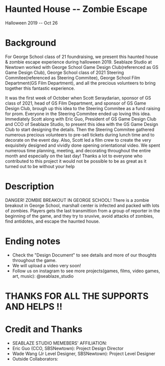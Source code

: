 # Haunted House -- Zombie Escape
Halloween 2019 -- Oct 26

# Background
For George School class of 21 foundraising, we present this haunted house & zombie escape experience during halloween 2019. Seablaze Studio at Newtown worked with George School Game Design Club(referenced as GS Game Design Club), George School class of 2021 Steering Commitee(referenced as Steering Commitee), George School Film Department(GS Film Department), and all the precious volunteers to bring together this fantastic experience. 

It was the first week of October when Scott Seraydarian, sponsor of GS class of 2021, head of GS Film Department, and sponsor of GS Game Design Club, brough up this idea to the Steering Commitee as a fund raising for prom. Everyone in the Steering Commitee ended up loving this idea. Immediately Scott along with Eric Guo, President of GS Game Design Club and CCO of Seablaze Studio, to present this idea with the GS Game Design Club to start designing the details. Then the Steering Commitee gathered numerous precious volunteers to pre-sell tickets during lunch time and to decorate on the event day. Also, Scott led a film crew to create the very exquisitely designed and vividly done opening orientational video. We spent numerous time planning, meeting, and decorating throughout the entire month and especially on the last day! Thanks a lot to everyone who contributed to this project it would not be possible to be as great as it turned out to be without your help

# Description
DANGER! ZOMBIE BREAKOUT IN GEORGE SCHOOL!
There is a zombie breakout in George School, marshall center is infected and packed with lots of zombies. Players gets the last transmittion from a group of reporter in the beginning of the game, and they try to sruvive, avoid attacks of zombies, find antidotes, and escape the haunted house. 

# Ending notes 
- Check the "Design Document" to see details and more of our thoughts throughout the game. 
- We will upload a video very soon! 
- Follow us on instagram to see more projects(games, films, video games, art, music): @seablaze_studio

# THANKS FOR ALL THE SUPPORTS AND HELPS !!

# Credit and Thanks
- SEABLAZE STUDIO MEMEBERS' AFFILIATION:
- Eric Guo (CCO, SBSNewtown): Project Design Director 
- Wade Wang (Jr Level Designer, SBSNewtown): Project Level Designer
- Outside Collaborators:
